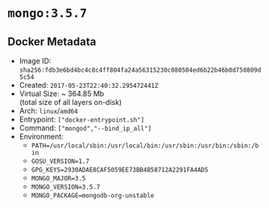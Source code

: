 # `mongo:3.5.7`

## Docker Metadata

- Image ID: `sha256:fdb3e6bd4bc4c8c4ff804fa24a56315230c080504ed6b22b46b0d750809d5c54`
- Created: `2017-05-23T22:40:32.295472441Z`
- Virtual Size: ~ 364.85 Mb  
  (total size of all layers on-disk)
- Arch: `linux`/`amd64`
- Entrypoint: `["docker-entrypoint.sh"]`
- Command: `["mongod","--bind_ip_all"]`
- Environment:
  - `PATH=/usr/local/sbin:/usr/local/bin:/usr/sbin:/usr/bin:/sbin:/bin`
  - `GOSU_VERSION=1.7`
  - `GPG_KEYS=2930ADAE8CAF5059EE73BB4B58712A2291FA4AD5`
  - `MONGO_MAJOR=3.5`
  - `MONGO_VERSION=3.5.7`
  - `MONGO_PACKAGE=mongodb-org-unstable`
